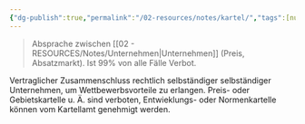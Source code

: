 ```yaml
---
{"dg-publish":true,"permalink":"/02-resources/notes/kartel/","tags":[null],"noteIcon":"","updated":"2025-08-26T16:35:04.000+02:00"}
---
```


>Absprache zwischen [[02 - RESOURCES/Notes/Unternehmen\|Unternehmen]] (Preis, Absatzmarkt).
>Ist 99% von alle Fälle Verbot.

Vertraglicher Zusammenschluss rechtlich selbständiger selbständiger  Unternehmen, um Wettbewerbsvorteile zu erlangen. Preis- oder Gebietskartelle u. Ä. sind verboten, Entwieklungs- oder Normenkartelle können vom Kartellamt genehmigt werden.